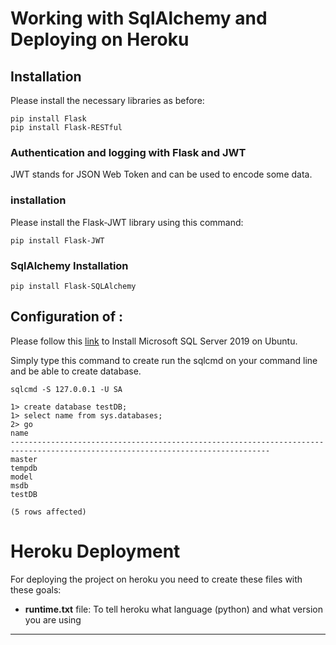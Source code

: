 # Working with SqlAlchemy and Deploying on Heroku

## Installation
Please install the necessary libraries as before:

```shell
pip install Flask
pip install Flask-RESTful
```
### Authentication and logging with Flask and JWT
JWT stands for JSON Web Token and can be used to encode some data.

### installation
Please install the Flask-JWT library using this command:
```shell
pip install Flask-JWT
```

### SqlAlchemy Installation
```shell
pip install Flask-SQLAlchemy
```


## Configuration of :
Please follow this [link](https://computingforgeeks.com/how-to-install-ms-sql-on-ubuntu/) to Install Microsoft SQL 
Server 2019 on Ubuntu.

Simply type this command to create run the sqlcmd on your command line and be able to create database.
```shell
sqlcmd -S 127.0.0.1 -U SA
```
```shell
1> create database testDB;
1> select name from sys.databases;
2> go
name                                                                                                                            
--------------------------------------------------------------------------------------------------------------------------------
master                                                                                                                          
tempdb                                                                                                                          
model                                                                                                                           
msdb                                                                                                                            
testDB                                                                                                                          

(5 rows affected)
```

# Heroku Deployment
For deploying the project on heroku you need to create these files with these goals:

* **runtime.txt** file: To tell heroku what language (python) and what version you are using 
* ****